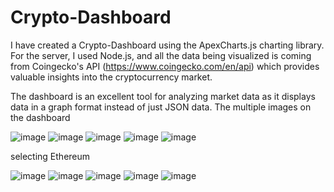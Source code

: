 # Crypto-Dashboard

I have created a Crypto-Dashboard using the ApexCharts.js charting library. For the server, I used Node.js, and all the data being visualized is coming from Coingecko's API (https://www.coingecko.com/en/api) which provides valuable insights into the cryptocurrency market.

The dashboard is an excellent tool for analyzing market data as it displays data in a graph format instead of just JSON data. The multiple images on the dashboard 


![image](https://github.com/balakrishna02/Crypto-Dashboard/assets/138507886/4f220393-454c-4343-9894-fadfba19c53a)
![image](https://github.com/balakrishna02/Crypto-Dashboard/assets/138507886/fdd8b1bc-1527-4ef1-8edd-c3a7ee997f41)
![image](https://github.com/balakrishna02/Crypto-Dashboard/assets/138507886/9b4ad65f-c12a-4cb4-a4dc-83963ee60c67)
![image](https://github.com/balakrishna02/Crypto-Dashboard/assets/138507886/a23a7102-bc21-44da-bd3d-0a5ac203d426)
![image](https://github.com/balakrishna02/Crypto-Dashboard/assets/138507886/ac790ea1-d9b2-4749-a04a-d7dc8f688fe8)


selecting Ethereum 

![image](https://github.com/balakrishna02/Crypto-Dashboard/assets/138507886/1b968bfc-2206-43da-ad06-f6d2f8d11835)
![image](https://github.com/balakrishna02/Crypto-Dashboard/assets/138507886/970dfdbc-42b2-4556-a62b-9084ada35772)
![image](https://github.com/balakrishna02/Crypto-Dashboard/assets/138507886/c21591ee-77ff-4708-ac18-d7f930c650d9)
![image](https://github.com/balakrishna02/Crypto-Dashboard/assets/138507886/4d77198e-a795-4c66-b19c-118b8d14e44a)
![image](https://github.com/balakrishna02/Crypto-Dashboard/assets/138507886/d07e9575-be14-491b-9472-86a973def8d8)





